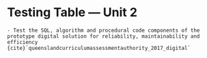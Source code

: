 # Testing Table &mdash; Unit 2

```{admonition} Unit 2 subject matter covered:
- Test the SQL, algorithm and procedural code components of the prototype digital solution for reliability, maintainability and efficiency
{cite}`queenslandcurriculumassessmentauthority_2017_digital`
```